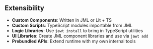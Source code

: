 ## Extensibility

* **Custom Components**: Written in JML or Lit + TS
* **Custom Scripts**: TypeScript modules importable from JML
* **Logic Libraries**: Use `jawt install` to bring in TypeScript utilities
* **UI Libraries**: Create JML component libraries and use via `jawt add`
* **Prebundled APIs**: Extend runtime with my own internal tools
